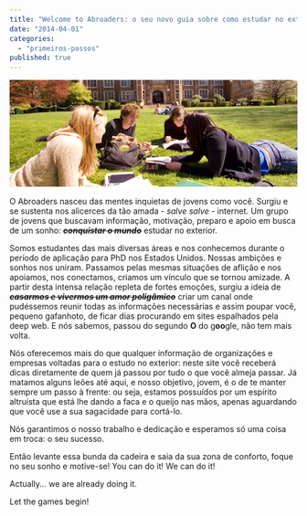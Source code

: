 ```yaml
---
title: "Welcome to Abroaders: o seu novo guia sobre como estudar no exterior"
date: "2014-04-01"
categories: 
  - "primeiros-passos"
published: true
---
```


![Students on campus](/images/abroaders.png)

O Abroaders nasceu das mentes inquietas de jovens como você. Surgiu e se sustenta nos alicerces da tão amada - _salve salve_ - internet. Um grupo de jovens que buscavam informação, motivação, preparo e apoio em busca de um sonho: **_~~conquistar o mundo~~_** estudar no exterior.

Somos estudantes das mais diversas áreas e nos conhecemos durante o período de aplicação para PhD nos Estados Unidos. Nossas ambições e sonhos nos uniram. Passamos pelas mesmas situações de aflição e nos apoiamos, nos conectamos, criamos um vínculo que se tornou amizade. A partir desta intensa relação repleta de fortes emoções, surgiu a ideia de **_~~casarmos e vivermos um amor poligâmico~~_** criar um canal onde pudéssemos reunir todas as informações necessárias e assim poupar você, pequeno gafanhoto, de ficar dias procurando em sites espalhados pela deep web. E nós sabemos, passou do segundo **O** do g**oo**gle, não tem mais volta.

Nós oferecemos mais do que qualquer informação de organizações e empresas voltadas para o estudo no exterior: neste site você receberá dicas diretamente de quem já passou por tudo o que você almeja passar. Já matamos alguns leões até aqui, e nosso objetivo, jovem, é o de te manter sempre um passo à frente: ou seja, estamos possuídos por um espírito altruísta que está lhe dando a faca e o queijo nas mãos, apenas aguardando que você use a sua sagacidade para cortá-lo.

Nós garantimos o nosso trabalho e dedicação e esperamos só uma coisa em troca: o seu sucesso.

Então levante essa bunda da cadeira e saia da sua zona de conforto, foque no seu sonho e motive-se! You can do it! We can do it!

Actually... we are already doing it.

Let the games begin!